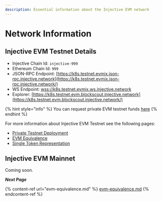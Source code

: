 ```yaml
---
description: Essential information about the Injective EVM network
---
```


# Network Information

## Injective EVM Testnet Details

* Injective Chain Id: `injective-999`
* Ethereum Chain Id: `999`
* JSON-RPC Endpoint: [https://k8s.testnet.evmix.json-rpc.injective.network](https://k8s.testnet.evmix.json-rpc.injective.network/)
* WS Endpoint: [wss://k8s.testnet.evmix.ws.injective.network](https://piehost.com/websocket-tester?url=wss://k8s.testnet.evmix.ws.injective.network)
* Explorer: [https://k8s.testnet.evm.blockscout.injective.network](https://k8s.testnet.evm.blockscout.injective.network/)

{% hint style="info" %}
You can request private EVM testnet funds [here](https://k8s.testnet.evmix.faucet.injective.network/)
{% endhint %}

For more information about Injective EVM Testnet see the following pages:

* [Private Testnet Deployment](../guides/private-testnet-deployment.md)
* [EVM Equivalence](evm-equivalence.md)
* [Single Token Representation](single-token-representation.md)

## Injective EVM Mainnet

Coming soon.



_**Next Page**_

{% content-ref url="evm-equivalence.md" %}
[evm-equivalence.md](evm-equivalence.md)
{% endcontent-ref %}
